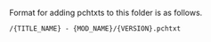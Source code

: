 Format for adding pchtxts to this folder is as follows.

`/{TITLE_NAME} - {MOD_NAME}/{VERSION}.pchtxt`
